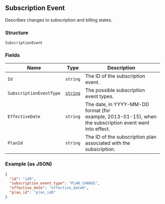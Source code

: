 ## Subscription Event

Describes changes to subscription and billing states.

### Structure

`SubscriptionEvent`

### Fields

| Name | Type | Description |
|  --- | --- | --- |
| `Id` | `string` | The ID of the subscription event. |
| `SubscriptionEventType` | [`string`](/doc/models/subscription-event-subscription-event-type.md) | The possible subscription event types. |
| `EffectiveDate` | `string` | The date, in YYYY-MM-DD format (for<br>example, 2013-01-15), when the subscription event went into effect. |
| `PlanId` | `string` | The ID of the subscription plan associated with the subscription. |

### Example (as JSON)

```json
{
  "id": "id0",
  "subscription_event_type": "PLAN_CHANGE",
  "effective_date": "effective_date0",
  "plan_id": "plan_id8"
}
```


